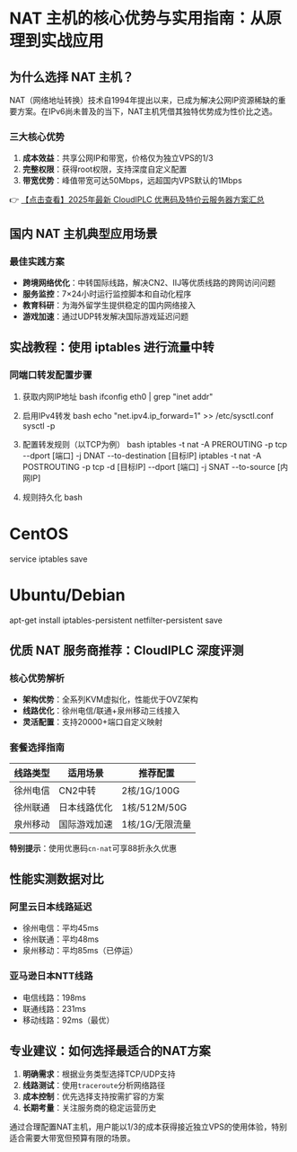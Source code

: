 # NAT 主机的核心优势与实用指南：从原理到实战应用

## 为什么选择 NAT 主机？

NAT（网络地址转换）技术自1994年提出以来，已成为解决公网IP资源稀缺的重要方案。在IPv6尚未普及的当下，NAT主机凭借其独特优势成为性价比之选。

### 三大核心优势
1. **成本效益**：共享公网IP和带宽，价格仅为独立VPS的1/3
2. **完整权限**：获得root权限，支持深度自定义配置
3. **带宽优势**：峰值带宽可达50Mbps，远超国内VPS默认的1Mbps

👉 [【点击查看】2025年最新 CloudIPLC 优惠码及特价云服务器方案汇总](https://bit.ly/cloudiplc)

## 国内 NAT 主机典型应用场景

### 最佳实践方案
- **跨境网络优化**：中转国际线路，解决CN2、IIJ等优质线路的跨网访问问题
- **服务监控**：7×24小时运行监控脚本和自动化程序
- **教育科研**：为海外留学生提供稳定的国内网络接入
- **游戏加速**：通过UDP转发解决国际游戏延迟问题

## 实战教程：使用 iptables 进行流量中转

### 同端口转发配置步骤
1. 获取内网IP地址
bash
ifconfig eth0 | grep "inet addr"

2. 启用IPv4转发
bash
echo "net.ipv4.ip_forward=1" >> /etc/sysctl.conf
sysctl -p

3. 配置转发规则（以TCP为例）
bash
iptables -t nat -A PREROUTING -p tcp --dport [端口] -j DNAT --to-destination [目标IP]
iptables -t nat -A POSTROUTING -p tcp -d [目标IP] --dport [端口] -j SNAT --to-source [内网IP]

4. 规则持久化
bash
# CentOS
service iptables save
# Ubuntu/Debian
apt-get install iptables-persistent
netfilter-persistent save

## 优质 NAT 服务商推荐：CloudIPLC 深度评测

### 核心优势解析
- **架构优势**：全系列KVM虚拟化，性能优于OVZ架构
- **线路优化**：徐州电信/联通+泉州移动三线接入
- **灵活配置**：支持20000+端口自定义映射

### 套餐选择指南
| 线路类型 | 适用场景 | 推荐配置 |
|---------|---------|---------|
| 徐州电信 | CN2中转 | 2核/1G/100G |
| 徐州联通 | 日本线路优化 | 1核/512M/50G |
| 泉州移动 | 国际游戏加速 | 1核/1G/无限流量 |

**特别提示**：使用优惠码`cn-nat`可享88折永久优惠

## 性能实测数据对比

### 阿里云日本线路延迟
- 徐州电信：平均45ms
- 徐州联通：平均48ms
- 泉州移动：平均85ms（已停运）

### 亚马逊日本NTT线路
- 电信线路：198ms
- 联通线路：231ms
- 移动线路：92ms（最优）

## 专业建议：如何选择最适合的NAT方案

1. **明确需求**：根据业务类型选择TCP/UDP支持
2. **线路测试**：使用`traceroute`分析网络路径
3. **成本控制**：优先选择支持按需扩容的方案
4. **长期考量**：关注服务商的稳定运营历史

通过合理配置NAT主机，用户能以1/3的成本获得接近独立VPS的使用体验，特别适合需要大带宽但预算有限的场景。